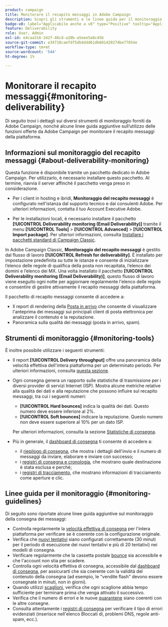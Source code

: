 ```yaml
---
product: campaign
title: Monitorare il recapito messaggi in Adobe Campaign
description: Scopri gli strumenti e le linee guida per il monitoraggio del recapito messaggi in Adobe Campaign
badge-v8: label="Applicabile anche a v8" type="Positive" tooltip="Applicabile anche a Campaign v8"
feature: Deliverability
role: User, Admin
exl-id: e4caa316-242f-46cd-a20b-a5eee5a0c456
source-git-commit: e34718caefdf5db4ddd61db601420274be77054e
workflow-type: tm+mt
source-wordcount: '544'
ht-degree: 1%

---
```


# Monitorare il recapito messaggi{#monitoring-deliverability}

Di seguito trovi i dettagli sui diversi strumenti di monitoraggio forniti da Adobe Campaign, nonché alcune linee guida aggiuntive sull’utilizzo delle funzioni offerte da Adobe Campaign per monitorare il recapito messaggi della piattaforma.

## Informazioni sul monitoraggio del recapito messaggi {#about-deliverability-monitoring}

Questa funzione è disponibile tramite un pacchetto dedicato in Adobe Campaign. Per utilizzarlo, è necessario installare questo pacchetto. Al termine, riavvia il server affinché il pacchetto venga preso in considerazione.
* Per i client in hosting e ibridi, **Monitoraggio del recapito messaggi** è configurato nell&#39;istanza dal supporto tecnico e dai consulenti Adobe. Per ulteriori informazioni, contatta il tuo Account Executive Adobe.

* Per le installazioni locali, è necessario installare il pacchetto **[!UICONTROL Deliverability monitoring (Email Deliverability)]** tramite il menu **[!UICONTROL Tools]** > **[!UICONTROL Advanced]** > **[!UICONTROL Import package]**. Per ulteriori informazioni, consulta [Installare i pacchetti standard di Campaign Classic](../../installation/using/installing-campaign-standard-packages.md).

In Adobe Campaign Classic, **Monitoraggio del recapito messaggi** è gestito dal flusso di lavoro **[!UICONTROL Refresh for deliverability]**. È installato per impostazione predefinita su tutte le istanze e consente di inizializzare l’elenco delle regole di qualifica della posta non recapitata, l’elenco dei domini e l’elenco dei MX. Una volta installato il pacchetto **[!UICONTROL Deliverability monitoring (Email Deliverability)]**, questo flusso di lavoro viene eseguito ogni notte per aggiornare regolarmente l&#39;elenco delle regole e consentire di gestire attivamente il recapito messaggi della piattaforma.

Il pacchetto di recapito messaggi consente di accedere a:

* Il report di rendering della [Posta in arrivo](inbox-rendering.md) che consente di visualizzare l&#39;anteprima dei messaggi sui principali client di posta elettronica per analizzare il contenuto e la reputazione.
* Panoramica sulla qualità dei messaggi (posta in arrivo, spam).

## Strumenti di monitoraggio {#monitoring-tools}

È inoltre possibile utilizzare i seguenti strumenti:

* Il report **[!UICONTROL Delivery throughput]** offre una panoramica della velocità effettiva dell&#39;intera piattaforma per un determinato periodo. Per ulteriori informazioni, consulta [questa sezione](../../reporting/using/global-reports.md#delivery-throughput).
* Ogni consegna genera un rapporto sulle statistiche di trasmissione per i diversi provider di servizi Internet (ISP). Mostra alcune metriche relative alla qualità dei dati e alla reputazione che possono influire sul recapito messaggi, tra cui i seguenti numeri:
   * **[!UICONTROL Hard bounces]** indica la qualità dei dati. Questo numero deve essere inferiore al 2%.
   * **[!UICONTROL Soft bounces]** indicare la reputazione. Questo numero non deve essere superiore al 10% per un dato ISP.

  Per ulteriori informazioni, consulta la sezione [Statistiche di consegna](../../reporting/using/global-reports.md#delivery-statistics).
* Più in generale, il [dashboard di consegna](about-delivery-monitoring.md) ti consente di accedere a:
   * il [riepilogo di consegna](delivery-dashboard.md#delivery-summary), che mostra i dettagli dell&#39;invio e il numero di messaggi da inviare, elaborare e inviare con successo;
   * i [registri di consegna e cronologia](delivery-dashboard.md#delivery-logs-and-history), che mostrano quale destinazione è stata esclusa e perché;
   * i [registri di tracciamento](delivery-dashboard.md#tracking-logs), che mostrano informazioni di tracciamento come aperture e clic.

## Linee guida per il monitoraggio {#monitoring-guidelines}

Di seguito sono riportate alcune linee guida aggiuntive sul monitoraggio della consegna dei messaggi:

* Controlla regolarmente la [velocità effettiva di consegna](../../reporting/using/global-reports.md#delivery-throughput) per l&#39;intera piattaforma per verificare se è coerente con la configurazione originale.
* Verifica che [nuovi tentativi](understanding-delivery-failures.md#retries-after-a-delivery-temporary-failure) siano configurati correttamente (30 minuti per il periodo di esecuzione dei nuovi tentativi e più di 20 tentativi) nei modelli di consegna.
* Verificare regolarmente che la cassetta postale [bounce](understanding-delivery-failures.md#bounce-mail-management) sia accessibile e che l&#39;account non stia per scadere.
* Controlla ogni velocità effettiva di consegna, accessibile dal [dashboard di consegna](delivery-dashboard.md), per assicurarti che sia coerente con la validità del contenuto della consegna (ad esempio, le &quot;vendite flash&quot; devono essere consegnate in minuti, non in giorni).
* Quando utilizzi [scaglioni](steps-sending-the-delivery.md#sending-using-multiple-waves), verifica che ogni scaglione abbia tempo sufficiente per terminare prima che venga attivato il successivo.
* Verifica che il numero di errori e le nuove [quarantene](understanding-quarantine-management.md) siano coerenti con le altre consegne.
* Consulta attentamente i [registri di consegna](delivery-dashboard.md#delivery-logs-and-history) per verificare il tipo di errori evidenziati (inserisce nell&#39;elenco Bloccati di, problemi DNS, regole anti-spam, ecc.).
